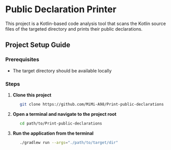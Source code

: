 # Public Declaration Printer

This project is a Kotlin-based code analysis tool that scans the Kotlin source files of the targeted directory and prints their public declarations.

## Project Setup Guide

### Prerequisites

- The target directory should be available locally

### Steps 

1. **Clone this project**
    ```bash
       git clone https://github.com/MiMi-A98/Print-public-declarations
    ```
2. **Open a terminal and navigate to the project root**
    ```bash
       cd path/to/Print-public-declarations
    ```
3. **Run the application from the terminal**
    ```bash
       ./gradlew run --args="./path/to/target/dir"
    ```